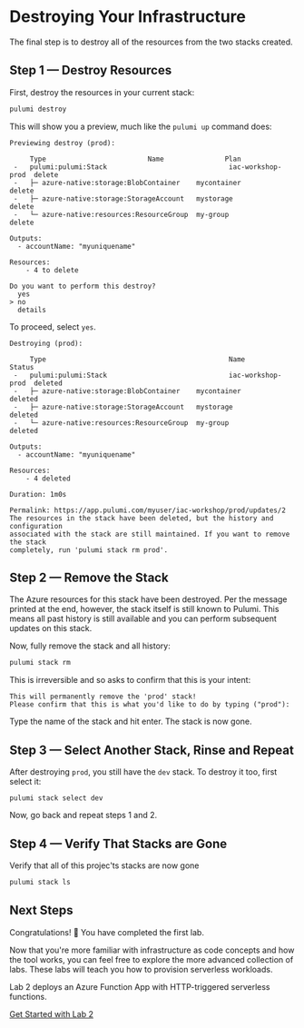 # Destroying Your Infrastructure

The final step is to destroy all of the resources from the two stacks created.

## Step 1 &mdash;  Destroy Resources

First, destroy the resources in your current stack:

```bash
pulumi destroy
```

This will show you a preview, much like the `pulumi up` command does:

```
Previewing destroy (prod):

     Type                         Name               Plan
 -   pulumi:pulumi:Stack                              iac-workshop-prod  delete
 -   ├─ azure-native:storage:BlobContainer    mycontainer        delete
 -   ├─ azure-native:storage:StorageAccount   mystorage          delete
 -   └─ azure-native:resources:ResourceGroup  my-group           delete

Outputs:
  - accountName: "myuniquename"

Resources:
    - 4 to delete

Do you want to perform this destroy?
  yes
> no
  details
```

To proceed, select `yes`.

```
Destroying (prod):

     Type                                             Name               Status
 -   pulumi:pulumi:Stack                              iac-workshop-prod  deleted
 -   ├─ azure-native:storage:BlobContainer    mycontainer        deleted
 -   ├─ azure-native:storage:StorageAccount   mystorage          deleted
 -   └─ azure-native:resources:ResourceGroup  my-group           deleted

Outputs:
  - accountName: "myuniquename"

Resources:
    - 4 deleted

Duration: 1m0s

Permalink: https://app.pulumi.com/myuser/iac-workshop/prod/updates/2
The resources in the stack have been deleted, but the history and configuration
associated with the stack are still maintained. If you want to remove the stack
completely, run 'pulumi stack rm prod'.
```

## Step 2 &mdash;  Remove the Stack

The Azure resources for this stack have been destroyed. Per the message printed at the end, however, the stack itself is still known to Pulumi. This means all past history is still available and you can perform subsequent updates on this stack.

Now, fully remove the stack and all history:

```bash
pulumi stack rm
```

This is irreversible and so asks to confirm that this is your intent:

```
This will permanently remove the 'prod' stack!
Please confirm that this is what you'd like to do by typing ("prod"):
```

Type the name of the stack and hit enter. The stack is now gone.

## Step 3 &mdash;  Select Another Stack, Rinse and Repeat

After destroying `prod`, you still have the `dev` stack. To destroy it too, first select it:

```
pulumi stack select dev
```

Now, go back and repeat steps 1 and 2.

## Step 4 &mdash;  Verify That Stacks are Gone

Verify that all of this projec'ts stacks are now gone

```bash
pulumi stack ls
```

## Next Steps

Congratulations! :tada: You have completed the first lab.

Now that you're more familiar with infrastructure as code concepts and how the tool works, you can feel free to explore the more advanced collection of labs. These labs will teach you how to provision serverless workloads.

Lab 2 deploys an Azure Function App with HTTP-triggered serverless functions.

[Get Started with Lab 2](../02-serverless/README.md)
